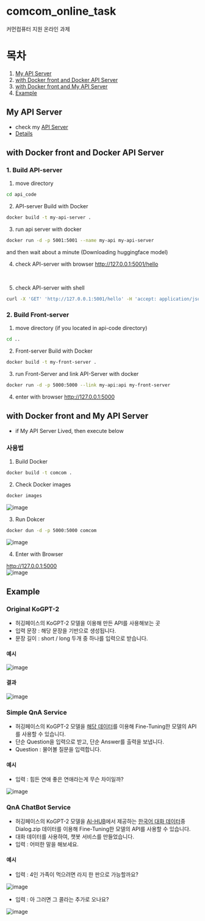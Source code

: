 # comcom_online_task
커먼컴퓨터 지원 온라인 과제

# 목차
1. [My API Server](#My-API-Server)
2. [with Docker front and Docker API Server](#with-Docker-front-and-Docker-API-Server)
3. [with Docker front and My API Server](#with-Docker-front-and-My-API-Server)
4. [Example](#Example)

## My API Server
- check my [API Server](http://203.246.112.132:25000/)
- [Details](./api_code/README.md)


## with Docker front and Docker API Server
### 1. Build API-server
  1. move directory
  ```bash
  cd api_code
  ```

  2. API-server Build with Docker
  ```bash
  docker build -t my-api-server .
  ```

  3. run api server with docker
  ```bash
  docker run -d -p 5001:5001 --name my-api my-api-server
  ```
  and then wait about a minute (Downloading huggingface model)

  4. check API-server with browser
  http://127.0.0.1:5001/hello
<br>


  5. check API-server with shell
  ```bash
  curl -X 'GET' 'http://127.0.0.1:5001/hello' -H 'accept: application/json'
  ```

### 2. Build Front-server
  1. move directory (if you located in api-code directory)
  ```bash
  cd ..
  ```

  2. Front-server Build with Docker
  ```bash
  docker build -t my-front-server .
  ```

  3. run Front-Server and link API-Server with docker
  ```bash
  docker run -d -p 5000:5000 --link my-api:api my-front-server
  ```

  4. enter with browser
  http://127.0.0.1:5000


## with Docker front and My API Server
- if My API Server Lived, then execute below
### 사용법

1. Build Docker
```bash
docker build -t comcom .
```

2. Check Docker images
```bash
docker images
```
![image](https://user-images.githubusercontent.com/77001102/116267377-51504180-a7b7-11eb-8fc3-5620f8afe7e5.png)


3. Run Dokcer
```bash
docker dun -d -p 5000:5000 comcom
```
![image](https://user-images.githubusercontent.com/77001102/116267498-6c22b600-a7b7-11eb-9a75-b707062aa995.png)


4. Enter with Browser

http://127.0.0.1:5000<br>
![image](https://user-images.githubusercontent.com/77001102/116267589-83fa3a00-a7b7-11eb-94b4-6d3e6f8b4eb4.png)


## Example
### Original KoGPT-2
- 허깅페이스의 KoGPT-2 모델을 이용해 만든 API를 사용해보는 곳
- 입력 문장 : 해당 문장을 기반으로 생성됩니다.
- 문장 길이 : short / long 두개 중 하나를 입력으로 받습니다.
#### 예시
![image](https://user-images.githubusercontent.com/77001102/116268539-5feb2880-a7b8-11eb-91ea-1f1fefc9d6c4.png)

#### 결과
![image](https://user-images.githubusercontent.com/77001102/116268615-72656200-a7b8-11eb-9652-f541513a55c2.png)


### Simple QnA Service
- 허깅페이스의 KoGPT-2 모델을 [해당 데이터](https://github.com/songys/Chatbot_data)를 이용해 Fine-Tuning한 모델의 API를 사용할 수 있습니다.
- 단순 Question을 입력으로 받고, 단순 Answer를 출력을 보냅니다.
- Question : 물어볼 질문을 입력합니다.

#### 예시
- 입력 : 힘든 연애 좋은 연애라는게 무슨 차이일까?


![image](https://user-images.githubusercontent.com/77001102/116269455-341c7280-a7b9-11eb-836a-622c01f20173.png)


### QnA ChatBot Service
- 허깅페이스의 KoGPT-2 모델을 [AI-HUB](https://aihub.or.kr/)에서 제공하는 [한국어 대화 데이터](https://aihub.or.kr/aidata/85/download)중 Dialog.zip 데이터를 이용해 Fine-Tuning한 모델의 API를 사용할 수 있습니다.
- 대화 데이터를 사용하여, 챗봇 서비스를 만들었습니다.
- 입력 : 어떠한 말을 해보세요.

#### 예시
- 입력 : 4인 가족이 먹으려면 라지 한 판으로 가능할까요?


![image](https://user-images.githubusercontent.com/77001102/116270270-e8b69400-a7b9-11eb-91be-81e06830a517.png)

- 입력 : 아 그러면 그 콜라는 추가로 오나요?


![image](https://user-images.githubusercontent.com/77001102/116270635-3cc17880-a7ba-11eb-89d5-661caf059ebf.png)
